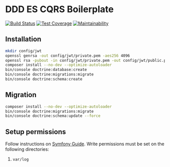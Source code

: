 DDD ES CQRS Boilerplate
=======================

[![Build Status](https://travis-ci.org/Invis1bleReborn/ddd-es-cqrs-boilerplate.svg?branch=develop)](https://travis-ci.org/Invis1bleReborn/ddd-es-cqrs-boilerplate)
[![Test Coverage](https://api.codeclimate.com/v1/badges/85236f7a90b2ebf7ef50/test_coverage)](https://codeclimate.com/github/Invis1bleReborn/ddd-es-cqrs-boilerplate/test_coverage)
[![Maintainability](https://api.codeclimate.com/v1/badges/85236f7a90b2ebf7ef50/maintainability)](https://codeclimate.com/github/Invis1bleReborn/ddd-es-cqrs-boilerplate/maintainability)

Installation
------------

```bash
mkdir config/jwt
openssl genrsa -out config/jwt/private.pem -aes256 4096
openssl rsa -pubout -in config/jwt/private.pem -out config/jwt/public.pem
composer install --no-dev --optimize-autoloader
bin/console doctrine:database:create
bin/console doctrine:migrations:migrate
bin/console doctrine:schema:create
```

Migration
------------

```bash
composer install --no-dev --optimize-autoloader
bin/console doctrine:migrations:migrate
bin/console doctrine:schema:update --force
```

Setup permissions
--------------------

Follow instructions on
[Symfony Guide](https://symfony.com/doc/current/setup/file_permissions.html).
Write permissions must be set on the following directories:

1. `var/log`
